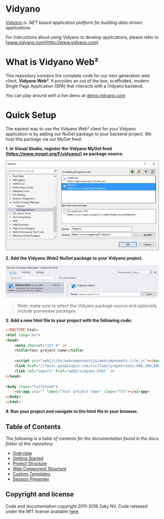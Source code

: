 # Vidyano

*[Vidyano](http://www.vidyano.com) is .NET based application platform for building data-driven applications.*

For instructions about _using_ Vidyano to develop applications, please refer to [www.vidyano.com](http://www.vidyano.com)

# What is Vidyano Web²
This repository contains the complete code for our next generation web client, **Vidyano Web²**. It provides an out of the box, scaffolded, modern Single Page Application (SPA) that interacts with a Vidyano backend.

You can play around with a live demo at [demo.vidyano.com](https://demo.vidyano.com)

# Quick Setup
The easiest way to use the Vidyano Web² client for your Vidyano application is by adding our NuGet package to your backend project. We host this package via our MyGet feed.

**1. In Visual Studio, register the Vidyano MyGet feed (https://www.myget.org/F/vidyano/) as package source:**

![RegisterPackageSource](docs/images/register-myget.png "Register MyGet package source")

**2. Add the Vidyano.Web2 NuGet package to your Vidyano project.**

![InstallPackage](docs/images/select-web2-package.png)
> Note: make sure to select the Vidyano package source and optionally include prerelease packages.

**3. Add a new html file to your project with the following code:**

```html
<!DOCTYPE html>
<html lang="en">
<head>
    <meta charset="utf-8" />
    <title>Your project name</title>

    <script src="web2/Libs/webcomponentsjs/webcomponents-lite.js"></script>
    <link href="//fonts.googleapis.com/css?family=Open+Sans:400,300,600,700,800" rel="stylesheet" type="text/css">
    <link rel="import" href="web2/vidyano.html" />
</head>

<body class="fullbleed">
    <vi-app uri="" label="Your project name" class="fit"></vi-app>
</body>
</html>
```

**4. Run your project and navigate to the html file in your browser.**

## Table of Contents
*The following is a table of contents for the documentation found in the docs folder of this repository.*

* [Overview](docs/overview.md)
* [Getting Started](docs/getting-started.md)
* [Project Structure](docs/project-structure.md)
* [Web Component Structure](docs/web-component-structure.md)
* [Custom Templates](docs/custom-templates.md)
* [Session Presenter](docs/session-presenter.md)


## Copyright and license

Code and documentation copyright 2011-2016 2sky NV. Code released under the MIT license available [here](./LICENSE)
